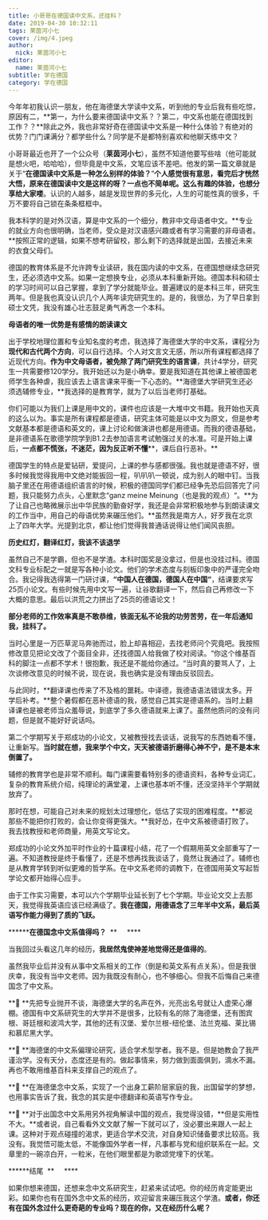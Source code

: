 ```yaml
---
title: 小哥哥在德国读中文系，还挂科？
date: 2019-04-30 10:32:11
tags: 莱茵河小七
cover: /img/4.jpeg
author: 
  nick: 莱茵河小七
editor:
  name: 莱茵河小七
subtitle: 学在德国
category: 学在德国
---
```

今年年初我认识一朋友，他在海德堡大学读中文系，听到他的专业后我有些吃惊，原因有二，**第一，为什么要来德国读中文系？？第二，中文系也能在德国找到工作？？**除此之外，我也非常好奇在德国读中文系是一种什么体验？有绝对的优势？门门课满分？都学些什么？同学是不是都特别喜欢和他聊天练中文？

  

小哥哥最近也开了一个公众号（**莱茵河小七**），虽然不知道他要写些啥（他可能就是想火吧，哈哈哈），但毕竟是中文系，文笔应该不差吧。他发的第一篇文章就是关于“**在德国读中文系是一种怎么别样的体验？**”**个人感觉很有意思，看完后才恍然大悟，原来在德国读中文是这样的呀？一点也不简单呢。这么有趣的体验，也想分享给大家喽**。认识的人越多，越是发现世界的多元化，人生的可能性真的很多，千万不要将自己锁在条条框框中。  

我本科学的是对外汉语，算是中文系的一个细分，教非中文母语者中文。**专业的就业方向也很明确，当老师，受众是对汉语感兴趣或者有学习需要的非母语者。**按照正常的逻辑，如果不想考研留校，那么剩下的选择就是出国，去接近未来的衣食父母们。  

  

德国的教育体系是不允许跨专业读研，我在国内读的中文系，在德国想继续念研究生，还必须选中文系。如果一定想换专业，必须从本科重新开始。德国本科和硕士的学习时间可以自己掌握，拿到了学分就能毕业。普遍建议的是本科三年，研究生两年。但是我也真没认识几个人两年读完研究生的。是的，我很怂，为了早日拿到硕士文凭，我没有雄心壮志鼓足勇气再念一个本科。

  
**母语者的唯一优势是有感情的朗读课文**

  

出于学校地理位置和专业知名度的考虑，我选择了海德堡大学的中文系，课程分为**现代和古代两个方向**，可以自行选择。个人对文言文无感，所以所有课程都选择了近现代方向。**作为中文母语者，被免除了两门研究生的语言课**，共计4学分，研究生一共需要修120学分。我开始还以为是小确幸。要是我知道在其他课上被德国老师学生各种虐，我应该去上语言课来平衡一下心态的。**海德堡大学研究生还必须选辅修专业，**我选择的是教育学，就为了以后当老师打基础。

你们可能以为我们上课是用中文的，课件也应该是一大堆中文书籍。我开始也天真的这么以为。事实是所有课程都是德语，研究主体可能是以中文为原文，但是参考文献基本都是德语和英文的，课上讨论和做演讲也都是用德语。而我的德语基础，是非德语系在歌德学院学到B1.2去参加语言考试勉强过关的水准。可是开始上课后，**一点都不慌张，不迷茫，因为反正听不懂****，课后自行恶补。**

德国学生的特点是爱钻研，爱提问，上课的参与感都很强。我也就是德语不好，很多时候我觉得我用中文绝对能扳回一程，叭叭叭一顿说，成为别人的眼中钉。当我脑子里还在用德语组织语言的时候，积极的德国同学们都已经争先恐后回答完了问题，我只能努力点头，心里默念“ganz meine Meinung（也是我的观点）“。**为了让自己也略微展示出中华民族的勤奋好学，我还是会非常积极地参与到朗读课文的工作当中，用自己的母语优势来碾压他们。**虽然我是南方人，好歹我在北京上了四年大学。光提到北京，都让他们觉得我普通话说得让他们闻风丧胆。

  

**历史红灯，翻译红灯，我该不该退学**

  

虽然自己不是学霸，但也不是学渣。本科时国奖是没拿过，但是也没挂过科。德国文科专业标配之一就是写各种小论文。他们的学术态度与刻板印象中的严谨完全吻合。我记得我选得第一门研讨课，**“中国人在德国，德国人在中国“**，结课要求写25页小论文。有些时候先用中文写一遍，让谷歌翻译一下，然后自己再修改一下大概的意思。最后以洪荒之力拼出了25页的德语论文！

**部分老师的工作效率真是不敢恭维，铁面无私不论我的功劳苦劳，在一年后通知我，挂科了。**

  

当时心里是一万匹草泥马奔驰而过，脸上却喜相迎，去找老师问个究竟吧。我按照修改意见把论文改了个面目全非，还找德国人给我做了校对阅读。“你这个维基百科的脚注一点都不学术！很抱歉，我还是不能给你通过。“当时真的要骂人了，上次谈修改意见的时候不说，现在说，我也确实是没有理由反驳回去。

  

与此同时，**翻译课也传来了不及格的噩耗。中译德，我德语语法错误太多。开学后补考。**整个暑假都在恶补德语的我，感觉自己其实是德语系的。当时上翻译课也是被老师当众羞辱说，到底学了多久德语就来上课了。虽然他质问的没有问题，但是就不能好好说话吗。

第二个学期写关于郑成功的小论文，又被教授找去谈话，说我写的东西她看不懂，让重新写。**当时就在想，我来学个中文，天天被德语折磨得心神不宁，是不是本末倒置了。**

辅修的教育学也是非常不顺利。每门课需要看特别多的德语资料，各种专业词汇，复杂的教育系统介绍，纯理论的满堂灌，上课也基本听不懂，还没坚持半个学期就放弃了。

那时在想，可能自己对未来的规划太过理想化，低估了实现的困难程度。**都说那些不能把你打败的，会让你变得更强大。**我好怂，在中文系被德语打败了。我去找教授和老师商量，用英文写论文。

 

郑成功的小论文外加平时作业的十篇课程小结，花了一个假期用英文全部重写了一遍。不知道教授是终于看懂了，还是不想再找我谈话了，竟然让我通过了。辅修也是从教育学转到听似更难的哲学系。在中文系老师的调教下，在德国用英文写起哲学论文都开始得心应手。

由于工作实习需要，本可以六个学期毕业延长到了七个学期。毕业论文交上去那天，我觉得我英语应该已经满级了。**我在德国，用德语念了三年半中文系，最后英语写作能力得到了质的飞跃。**

********在德国念中文系值得吗？**  **     ****

  

当我回过头看这几年的经历，**我居然鬼使神差地觉得还是值得的**。

虽然我毕业后并没有从事中文系相关的工作（倒是和英文系有点关系）。但是我很庆幸，我没有当中文老师。因为我既没有耐心，也不够细心。但我不后悔自己来德国念了中文系。

  


  

**🔘 **先把专业抛开不谈，海德堡大学的名声在外，光亮出名号就让人虚荣心爆棚。德国有中文系研究生的大学并不是很多，比较有名的除了海德堡，还有图宾根、哥廷根和波鸿大学，其他的还有汉堡、爱尔兰根-纽伦堡、法兰克福、莱比锡和慕尼黑大学。

**🔘 **海德堡的中文系偏理论研究，适合学术型学者。我不是。但是她教会了我严谨治学。没有天分，态度还是有的。做起事情来，努力做到面面俱到，滴水不漏。再也不敢用维基百科来支撑自己的观点了。

**🔘 **在海德堡念中文系，实现了一个出身工薪阶层家庭的我，出国留学的梦想，也用事实告诉了我，我念的其实是中德翻译和英语写作专业。

**🔘 **对于出国念中文系用另外视角解读中国的观点，我觉得没错，**但是实用性不大。**或者说，自己看看外文文献了解一下就可以了，没必要出来跟人一起上课。这种对于观点碰撞的渴求，更适合学术交流，对自身知识储备要求比较高。我没有。我觉悟可能太低，不能像国外学者一样，凡事都与党和组织联系在一起。文章里的一碗凉白开，一粒米，在他们眼里都是为歌颂党埋下的伏笔。

******结尾  **     ****

  

如果你想来德国，还想来念中文系研究生，赶紧来试试吧。你的经历肯定能更出彩。如果你也有在国外念中文系的经历，欢迎留言来碾压我这个学渣。**或者，你还有在国外念过什么更奇葩的专业吗？现在的你，又在经历什么呢？**